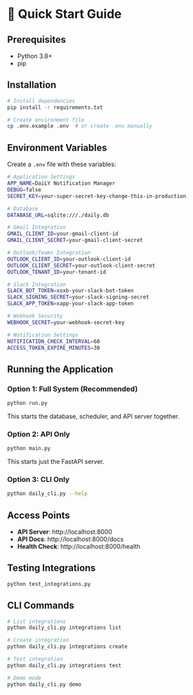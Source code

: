 # 🚀 Quick Start Guide

## Prerequisites
- Python 3.8+
- pip

## Installation
```bash
# Install dependencies
pip install -r requirements.txt

# Create environment file
cp .env.example .env  # or create .env manually
```

## Environment Variables
Create a `.env` file with these variables:

```bash
# Application Settings
APP_NAME=DaiLY Notification Manager
DEBUG=false
SECRET_KEY=your-super-secret-key-change-this-in-production

# Database
DATABASE_URL=sqlite:///./daily.db

# Gmail Integration
GMAIL_CLIENT_ID=your-gmail-client-id
GMAIL_CLIENT_SECRET=your-gmail-client-secret

# Outlook/Teams Integration  
OUTLOOK_CLIENT_ID=your-outlook-client-id
OUTLOOK_CLIENT_SECRET=your-outlook-client-secret
OUTLOOK_TENANT_ID=your-tenant-id

# Slack Integration
SLACK_BOT_TOKEN=xoxb-your-slack-bot-token
SLACK_SIGNING_SECRET=your-slack-signing-secret
SLACK_APP_TOKEN=xapp-your-slack-app-token

# Webhook Security
WEBHOOK_SECRET=your-webhook-secret-key

# Notification Settings
NOTIFICATION_CHECK_INTERVAL=60
ACCESS_TOKEN_EXPIRE_MINUTES=30
```

## Running the Application

### Option 1: Full System (Recommended)
```bash
python run.py
```
This starts the database, scheduler, and API server together.

### Option 2: API Only
```bash
python main.py
```
This starts just the FastAPI server.

### Option 3: CLI Only
```bash
python daily_cli.py --help
```

## Access Points
- **API Server**: http://localhost:8000
- **API Docs**: http://localhost:8000/docs
- **Health Check**: http://localhost:8000/health

## Testing Integrations
```bash
python test_integrations.py
```

## CLI Commands
```bash
# List integrations
python daily_cli.py integrations list

# Create integration
python daily_cli.py integrations create

# Test integration
python daily_cli.py integrations test

# Demo mode
python daily_cli.py demo
``` 